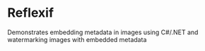 # Reflexif
Demonstrates embedding metadata in images using C#/.NET and watermarking images with embedded metadata
